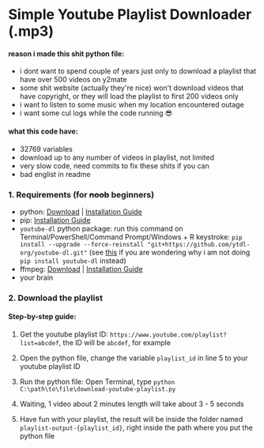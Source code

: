 
# Simple Youtube Playlist Downloader (.mp3)

#### reason i made this shit python file:
- i dont want to spend couple of years just only to download a playlist that have over 500 videos on y2mate
- some shit website (actually they're nice) won't download videos that have copyright, or they will load the playlist to first 200 videos only
- i want to listen to some music when my location encountered outage
- i want some cul logs while the code running 😎



#### what this code have:
- 32769 variables
- download up to any number of videos in playlist, not limited
- very slow code, need commits to fix these shits if you can
- bad englist in readme

### 1. Requirements (for ~~noob~~ beginners)

- python: [Download](https://www.python.org/downloads/) | [Installation Guide](https://www.digitalocean.com/community/tutorials/install-python-windows-10)
- pip: [Installation Guide](https://phoenixnap.com/kb/install-pip-windows)
- `youtube-dl` python package: run this command on Terminal/PowerShell/Command Prompt/Windows + R keystroke: `pip install --upgrade --force-reinstall "git+https://github.com/ytdl-org/youtube-dl.git"` (see [this](https://github.com/ytdl-org/youtube-dl/issues/32180) if you are wondering why i am not doing `pip install youtube-dl` instead)
- ffmpeg: [Download](https://ffmpeg.org/download.html) | [Installation Guide](https://www.wikihow.com/Install-FFmpeg-on-Windows)
- your brain

### 2. Download the playlist
#### Step-by-step guide:

1. Get the youtube playlist ID: 
`https://www.youtube.com/playlist?list=abcdef`, the ID will be `abcdef`, for example

2. Open the python file, change the variable `playlist_id` in line 5 to your youtube playlist ID

3. Run the python file:
Open Terminal, type `python C:\path\to\file\download-youtube-playlist.py`

4. Waiting, 1 video about 2 minutes length will take about 3 - 5 seconds

5. Have fun with your playlist, the result will be inside the folder named `playlist-output-{playlist_id}`, right inside the path where you put the python file



